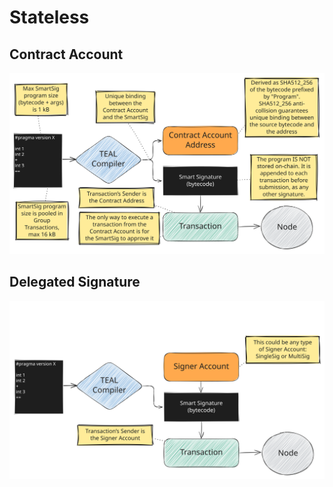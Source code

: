 # Stateless

## Contract Account

![Contract Account](../images/avm-contract-account.svg "AVM Stateless Mode - Contract Account")

## Delegated Signature

![Delegated Signature](../images/avm-delegated-signature.svg "AVM Stateless Mode - Delegated Signature")